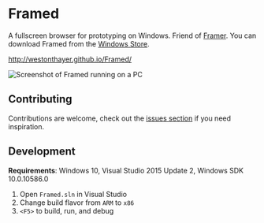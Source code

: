 # Framed

A fullscreen browser for prototyping on Windows. Friend of [Framer](https://framerjs.com). You can download Framed from the [Windows Store](https://www.microsoft.com/store/apps/9nblggh4nxcp?ocid=badge).

http://westonthayer.github.io/Framed/

![Screenshot of Framed running on a PC](http://westonthayer.github.io/Framed/assets/phone.png)

## Contributing

Contributions are welcome, check out the [issues section](https://github.com/WestonThayer/Framed/issues) if you need inspiration.

## Development

**Requirements**: Windows 10, Visual Studio 2015 Update 2, Windows SDK 10.0.10586.0

1. Open `Framed.sln` in Visual Studio
2. Change build flavor from `ARM` to `x86`
3. `<F5>` to build, run, and debug
